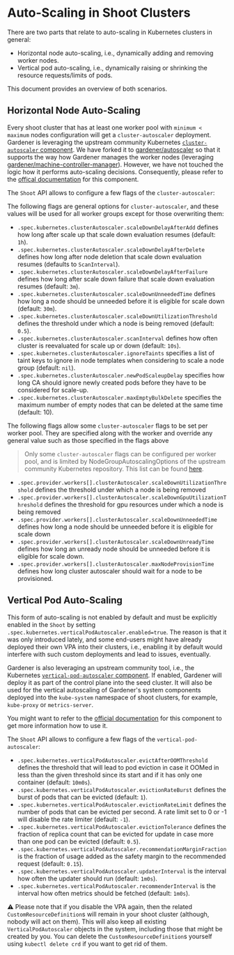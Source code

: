 # Auto-Scaling in Shoot Clusters

There are two parts that relate to auto-scaling in Kubernetes clusters in general:

* Horizontal node auto-scaling, i.e., dynamically adding and removing worker nodes.
* Vertical pod auto-scaling, i.e., dynamically raising or shrinking the resource requests/limits of pods.

This document provides an overview of both scenarios.

## Horizontal Node Auto-Scaling

Every shoot cluster that has at least one worker pool with `minimum < maximum` nodes configuration will get a `cluster-autoscaler` deployment.
Gardener is leveraging the upstream community Kubernetes [`cluster-autoscaler` component](https://github.com/kubernetes/autoscaler/tree/master/cluster-autoscaler).
We have forked it to [gardener/autoscaler](https://github.com/gardener/autoscaler/) so that it supports the way how Gardener manages the worker nodes (leveraging [gardener/machine-controller-manager](https://github.com/gardener/machine-controller-manager)).
However, we have not touched the logic how it performs auto-scaling decisions.
Consequently, please refer to the [offical documentation](https://github.com/kubernetes/autoscaler/tree/master/cluster-autoscaler#faqdocumentation) for this component.

The `Shoot` API allows to configure a few flags of the `cluster-autoscaler`:

The following flags are general options for `cluster-autoscaler`, and these values will be used for all worker groups except for those overwriting them:
* `.spec.kubernetes.clusterAutoscaler.scaleDownDelayAfterAdd` defines how long after scale up that scale down evaluation resumes (default: `1h`).
* `.spec.kubernetes.clusterAutoscaler.scaleDownDelayAfterDelete` defines how long after node deletion that scale down evaluation resumes (defaults to `ScanInterval`).
* `.spec.kubernetes.clusterAutoscaler.scaleDownDelayAfterFailure` defines how long after scale down failure that scale down evaluation resumes (default: `3m`).
* `.spec.kubernetes.clusterAutoscaler.scaleDownUnneededTime` defines how long a node should be unneeded before it is eligible for scale down (default: `30m`).
* `.spec.kubernetes.clusterAutoscaler.scaleDownUtilizationThreshold` defines the threshold under which a node is being removed (default: `0.5`).
* `.spec.kubernetes.clusterAutoscaler.scanInterval` defines how often cluster is reevaluated for scale up or down (default: `10s`). 
* `.spec.kubernetes.clusterAutoscaler.ignoreTaints` specifies a list of taint keys to ignore in node templates when considering to scale a node group (default: `nil`). 
* `.spec.kubernetes.clusterAutoscaler.newPodScaleupDelay` specifies how long CA should ignore newly created pods before they have to be considered for scale-up.
* `.spec.kubernetes.clusterAutoscaler.maxEmptyBulkDelete` specifies the maximum number of empty nodes that can be deleted at the same time (default: 10).

The following flags allow some `cluster-autoscaler` flags to be set per worker pool. They are specified along with the worker and override any general value such as those specified in the flags above
> Only some `cluster-autoscaler` flags can be configured per worker pool, and is limited by NodeGroupAutoscalingOptions of the upstream community Kubernetes repository. This list can be found [here](https://github.com/gardener/autoscaler/blob/machine-controller-manager-provider/cluster-autoscaler/config/autoscaling_options.go#L37-L55).
* `.spec.provider.workers[].clusterAutoscaler.scaleDownUtilizationThreshold` defines the threshold under which a node is being removed
* `.spec.provider.workers[].clusterAutoscaler.scaleDownGpuUtilizationThreshold` defines the threshold for gpu resources under which a node is being removed
* `.spec.provider.workers[].clusterAutoscaler.scaleDownUnneededTime` defines how long a node should be unneeded before it is eligible for scale down
* `.spec.provider.workers[].clusterAutoscaler.scaleDownUnreadyTime` defines how long an unready node should be unneeded before it is eligible for scale down.
* `.spec.provider.workers[].clusterAutoscaler.maxNodeProvisionTime` defines how long cluster autoscaler should wait for a node to be provisioned.

## Vertical Pod Auto-Scaling

This form of auto-scaling is not enabled by default and must be explicitly enabled in the `Shoot` by setting `.spec.kubernetes.verticalPodAutoscaler.enabled=true`.
The reason is that it was only introduced lately, and some end-users might have already deployed their own VPA into their clusters, i.e., enabling it by default would interfere with such custom deployments and lead to issues, eventually.

Gardener is also leveraging an upstream community tool, i.e., the Kubernetes [`vertical-pod-autoscaler` component](https://github.com/kubernetes/autoscaler/tree/master/vertical-pod-autoscaler).
If enabled, Gardener will deploy it as part of the control plane into the seed cluster.
It will also be used for the vertical autoscaling of Gardener's system components deployed into the `kube-system` namespace of shoot clusters, for example, `kube-proxy` or `metrics-server`.

You might want to refer to the [official documentation](https://github.com/kubernetes/autoscaler/blob/master/vertical-pod-autoscaler/README.md) for this component to get more information how to use it.

The `Shoot` API allows to configure a few flags of the `vertical-pod-autoscaler`:

* `.spec.kubernetes.verticalPodAutoscaler.evictAfterOOMThreshold` defines the threshold that will lead to pod eviction in case it OOMed in less than the given threshold since its start and if it has only one container (default: `10m0s`).
* `.spec.kubernetes.verticalPodAutoscaler.evictionRateBurst` defines the burst of pods that can be evicted (default: `1`).
* `.spec.kubernetes.verticalPodAutoscaler.evictionRateLimit` defines the number of pods that can be evicted per second. A rate limit set to 0 or -1 will disable the rate limiter (default: `-1`).
* `.spec.kubernetes.verticalPodAutoscaler.evictionTolerance` defines the fraction of replica count that can be evicted for update in case more than one pod can be evicted (default: `0.5`).
* `.spec.kubernetes.verticalPodAutoscaler.recommendationMarginFraction` is the fraction of usage added as the safety margin to the recommended request (default: `0.15`).
* `.spec.kubernetes.verticalPodAutoscaler.updaterInterval` is the interval how often the updater should run (default: `1m0s`).
* `.spec.kubernetes.verticalPodAutoscaler.recommenderInterval` is the interval how often metrics should be fetched (default: `1m0s`).

⚠️ Please note that if you disable the VPA again, then the related `CustomResourceDefinition`s will remain in your shoot cluster (although, nobody will act on them).
This will also keep all existing `VerticalPodAutoscaler` objects in the system, including those that might be created by you. You can delete the `CustomResourceDefinition`s yourself using `kubectl delete crd` if you want to get rid of them.
